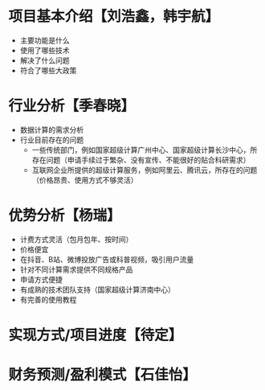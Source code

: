 # 项目基本介绍【刘浩鑫，韩宇航】

- 主要功能是什么
- 使用了哪些技术
- 解决了什么问题
- 符合了哪些大政策



# 行业分析【季春晓】

- 数据计算的需求分析
- 行业目前存在的问题
  - 一些传统部门，例如国家超级计算广州中心、国家超级计算长沙中心，所存在问题（申请手续过于繁杂、没有宣传、不能很好的贴合科研需求）
  - 互联网企业所提供的超级计算服务，例如阿里云、腾讯云，所存在的问题（价格昂贵、使用方式不够灵活）


# 优势分析【杨瑞】

- 计费方式灵活（包月包年、按时间）
- 价格便宜
- 在抖音、B站、微博投放广告或科普视频，吸引用户流量
- 针对不同计算需求提供不同规格产品
- 申请方式便捷
- 有成熟的技术团队支持（国家超级计算济南中心）
- 有完善的使用教程



# 实现方式/项目进度【待定】




# 财务预测/盈利模式【石佳怡】




















